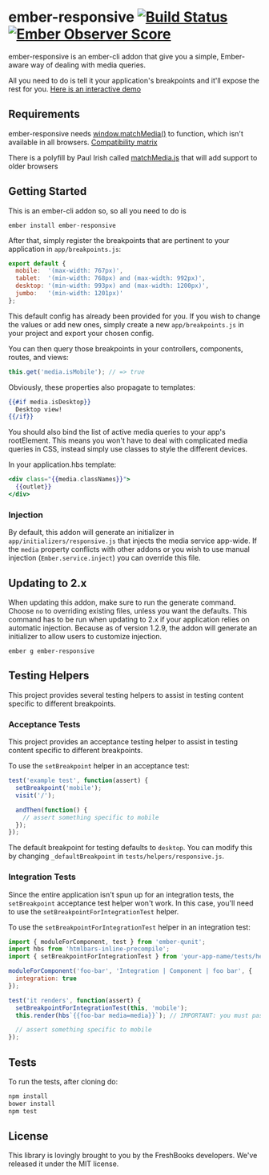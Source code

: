 # ember-responsive [![Build Status](https://travis-ci.org/freshbooks/ember-responsive.svg?branch=master)](https://travis-ci.org/freshbooks/ember-responsive) [![Ember Observer Score](http://emberobserver.com/badges/ember-responsive.svg)](http://emberobserver.com/addons/ember-responsive)

ember-responsive is an ember-cli addon that give you a simple, Ember-aware way
of dealing with media queries.

All you need to do is tell it your application's breakpoints and it'll expose the rest for you.
[Here is an interactive demo](https://www.justinbull.ca/ember-responsive-demo/)

## Requirements

ember-responsive needs [window.matchMedia()](https://developer.mozilla.org/en-US/docs/Web/API/Window.matchMedia)
to function, which isn't available in all browsers. [Compatibility matrix](http://caniuse.com/#feat=matchmedia)

There is a polyfill by Paul Irish called [matchMedia.js](https://github.com/paulirish/matchMedia.js)
that will add support to older browsers

## Getting Started

This is an ember-cli addon so, so all you need to do is

`ember install ember-responsive`

After that, simply register the breakpoints that are pertinent to your application in `app/breakpoints.js`:

```js
export default {
  mobile:  '(max-width: 767px)',
  tablet:  '(min-width: 768px) and (max-width: 992px)',
  desktop: '(min-width: 993px) and (max-width: 1200px)',
  jumbo:   '(min-width: 1201px)'
};
```

This default config has already been provided for you. If you wish to change the values or add new ones,
simply create a new `app/breakpoints.js` in your project and export your chosen config.

You can then query those breakpoints in your controllers, components,
routes, and views:

```js
this.get('media.isMobile'); // => true
```

Obviously, these properties also propagate to templates:

```hbs
{{#if media.isDesktop}}
  Desktop view!
{{/if}}
```

You should also bind the list of active media queries to your app's
rootElement. This means you won't have to deal with complicated media
queries in CSS, instead simply use classes to style the different devices.

In your application.hbs template:

```hbs
<div class="{{media.classNames}}">
  {{outlet}}
</div>
```

### Injection

By default, this addon will generate an initializer in `app/initializers/responsive.js` that injects the media service app-wide. If the `media` property conflicts with other addons or you wish to use manual injection (`Ember.service.inject`) you can override this file.

## Updating to 2.x

When updating this addon, make sure to run the generate command. Choose `no` to overriding existing files, unless you want the defaults. This command has to be run when updating to 2.x if your application relies on automatic injection. Because as of version 1.2.9, the addon will generate an initializer to allow users to customize injection.

`ember g ember-responsive`

## Testing Helpers
This project provides several testing helpers to assist in testing
content specific to different breakpoints.

### Acceptance Tests
This project provides an acceptance testing helper to assist in testing
content specific to different breakpoints.

To use the `setBreakpoint` helper in an acceptance test:

```javascript
test('example test', function(assert) {
  setBreakpoint('mobile');
  visit('/');

  andThen(function() {
    // assert something specific to mobile
  });
});
```

The default breakpoint for testing defaults to `desktop`. You can modify this
by changing `_defaultBreakpoint` in `tests/helpers/responsive.js`.

### Integration Tests
Since the entire application isn't spun up for an integration tests, the `setBreakpoint`
acceptance test helper won't work. In this case, you'll need to use the
`setBreakpointForIntegrationTest` helper.

To use the `setBreakpointForIntegrationTest` helper in an integration test:

```javascript
import { moduleForComponent, test } from 'ember-qunit';
import hbs from 'htmlbars-inline-precompile';
import { setBreakpointForIntegrationTest } from 'your-app-name/tests/helpers/responsive';

moduleForComponent('foo-bar', 'Integration | Component | foo bar', {
  integration: true
});

test('it renders', function(assert) {
  setBreakpointForIntegrationTest(this, 'mobile');
  this.render(hbs`{{foo-bar media=media}}`); // IMPORTANT: you must pass the media service

  // assert something specific to mobile
});
```

## Tests

To run the tests, after cloning do:

```sh
npm install
bower install
npm test
```

## License

This library is lovingly brought to you by the FreshBooks developers.
We've released it under the MIT license.
